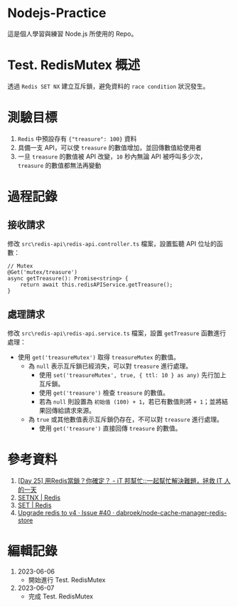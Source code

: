 # Nodejs-Practice
這是個人學習與練習 Node.js 所使用的 Repo。

# Test. RedisMutex 概述
透過 `Redis SET NX` 建立互斥鎖，避免資料的 `race condition` 狀況發生。

# 測驗目標
1. `Redis` 中預設存有 `{"treasure": 100}` 資料
2. 具備一支 API，可以使 `treasure` 的數值增加，並回傳數值給使用者
3. 一旦 `treasure` 的數值被 API 改變，`10` 秒內無論 API 被呼叫多少次，`treasure` 的數值都無法再變動

# 過程記錄
## 接收請求
修改 `src\redis-api\redis-api.controller.ts` 檔案，設置監聽 API 位址的函數：
```
// Mutex
@Get('mutex/treasure')
async getTreasure(): Promise<string> {
    return await this.redisAPIService.getTreasure();
}
```

## 處理請求
修改 `src\redis-api\redis-api.service.ts` 檔案，設置 `getTreasure` 函數進行處理：
- 使用 `get('treasureMutex')` 取得 `treasureMutex` 的數值。
    - 為 `null` 表示互斥鎖已經消失，可以對 `treasure` 進行處理。
        - 使用 `set('treasureMutex', true, { ttl: 10 } as any)` 先行加上互斥鎖。
        - 使用 `get('treasure')` 檢查 `treasure` 的數值。
        - 若為 `null` 則設置為 `初始值 (100) + 1`，若已有數值則將 `+ 1`；並將結果回傳給請求來源。
    - 為 `true` 或其他數值表示互斥鎖仍存在，不可以對 `treasure` 進行處理。
        - 使用 `get('treasure')` 直接回傳 `treasure` 的數值。

# 參考資料
1. [[Day 25] 用Redis當鎖？你確定？ - iT 邦幫忙::一起幫忙解決難題，拯救 IT 人的一天](https://ithelp.ithome.com.tw/articles/10298305)
2. [SETNX | Redis](https://redis.io/commands/setnx/)
3. [SET | Redis](https://redis.io/commands/set/)
4. [Upgrade redis to v4 · Issue #40 · dabroek/node-cache-manager-redis-store](https://github.com/dabroek/node-cache-manager-redis-store/issues/40#issuecomment-1318816820)

# 編輯記錄
1. 2023-06-06
    - 開始進行 Test. RedisMutex
2. 2023-06-07
    - 完成 Test. RedisMutex